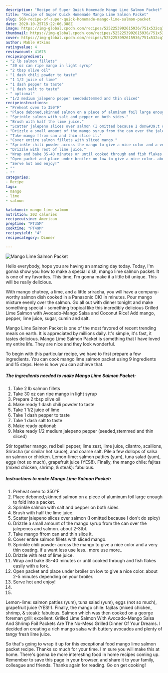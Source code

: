```yaml
---
description: "Recipe of Super Quick Homemade Mango Lime Salmon Packet"
title: "Recipe of Super Quick Homemade Mango Lime Salmon Packet"
slug: 560-recipe-of-super-quick-homemade-mango-lime-salmon-packet
date: 2020-10-25T15:22:06.388Z
image: https://img-global.cpcdn.com/recipes/5252253992615936/751x532cq70/mango-lime-salmon-packet-recipe-main-photo.jpg
thumbnail: https://img-global.cpcdn.com/recipes/5252253992615936/751x532cq70/mango-lime-salmon-packet-recipe-main-photo.jpg
cover: https://img-global.cpcdn.com/recipes/5252253992615936/751x532cq70/mango-lime-salmon-packet-recipe-main-photo.jpg
author: Mable Atkins
ratingvalue: 4
reviewcount: 41675
recipeingredient:
- "2 lb salmon fillets"
- "30 oz can ripe mango in light syrup"
- "2 tbsp olive oil"
- "1 dash chili powder to taste"
- "1 1/2 juice of lime"
- "1 dash pepper to taste"
- "1 dash salt to taste"
- " optional"
- "1/2 medium jalepeno pepper seededstemmed and thin sliced"
recipeinstructions:
- "Preheat oven to 350°F"
- "Place deboned,skinned salmon on a piece of aluminum foil large enough to fold into a packet."
- "Sprinkle salmon with salt and pepper on both sides."
- "Brush with half the lime juice."
- "Scatter jalepeno slices over salmon (I omitted because I don&#39;t do spicy)"
- "Drizzle a small amount of the mango syrup from the can over the jalepenos and salmon. about 2-3tbl."
- "Take mango ffrom can and thin slice it."
- "Cover entire salmon fillets with sliced mango."
- "Sprinkle chili powder across the mango to give a nice color and a very thin coating. if u want less use less.. more use more.."
- "Drizzle with rest of lime juice."
- "Wrap and bake 35-40 minutes or until cooked through and fish flakes easily with a fork."
- "Open packet and place under broiler on low to give a nice color. about 2-5 minutes depending on your broiler."
- "Serve hot and enjoy!"
- ""
- ""
categories:
- Recipe
tags:
- mango
- lime
- salmon

katakunci: mango lime salmon 
nutrition: 202 calories
recipecuisine: American
preptime: "PT35M"
cooktime: "PT49M"
recipeyield: "4"
recipecategory: Dinner

---
```



![Mango Lime Salmon Packet](https://img-global.cpcdn.com/recipes/5252253992615936/751x532cq70/mango-lime-salmon-packet-recipe-main-photo.jpg)

Hello everybody, hope you are having an amazing day today. Today, I'm gonna show you how to make a special dish, mango lime salmon packet. It is one of my favorites. This time, I'm gonna make it a little bit unique. This will be really delicious.

With mango chutney, a lime, and a little sriracha, you will have a company-worthy salmon dish cooked in a Panasonic CIO in minutes. Pour mango mixture evenly over the salmon. Go all out with dinner tonight and make something special - something tropical like this incredibly delicious Grilled Lime Salmon with Avocado-Mango Salsa and Coconut Rice! Add mango, pepper, lime juice, sugar, cumin and salt.

Mango Lime Salmon Packet is one of the most favored of recent trending meals on earth. It is appreciated by millions daily. It's simple, it's fast, it tastes delicious. Mango Lime Salmon Packet is something that I have loved my entire life. They are nice and they look wonderful.


To begin with this particular recipe, we have to first prepare a few ingredients. You can cook mango lime salmon packet using 9 ingredients and 15 steps. Here is how you can achieve that.

<!--inarticleads1-->

##### The ingredients needed to make Mango Lime Salmon Packet:

1. Take 2 lb salmon fillets
1. Take 30 oz can ripe mango in light syrup
1. Prepare 2 tbsp olive oil
1. Make ready 1 dash chili powder to taste
1. Take 1 1/2 juice of lime
1. Take 1 dash pepper to taste
1. Take 1 dash salt to taste
1. Make ready  optional:
1. Make ready 1/2 medium jalepeno pepper (seeded,stemmed and thin sliced)


Stir together mango, red bell pepper, lime zest, lime juice, cilantro, scallions, Sriracha (or similar hot sauce), and coarse salt. Pile a few dollops of salsa on salmon or chicken. Lemon-lime: salmon patties (yum), tuna salad (yum), eggs (not so much), grapefruit juice (YES!!). Finally, the mango chile: fajitas (mixed chicken, shrimp, &amp; steak): fabulous. 

<!--inarticleads2-->

##### Instructions to make Mango Lime Salmon Packet:

1. Preheat oven to 350°F
1. Place deboned,skinned salmon on a piece of aluminum foil large enough to fold into a packet.
1. Sprinkle salmon with salt and pepper on both sides.
1. Brush with half the lime juice.
1. Scatter jalepeno slices over salmon (I omitted because I don&#39;t do spicy)
1. Drizzle a small amount of the mango syrup from the can over the jalepenos and salmon. about 2-3tbl.
1. Take mango ffrom can and thin slice it.
1. Cover entire salmon fillets with sliced mango.
1. Sprinkle chili powder across the mango to give a nice color and a very thin coating. if u want less use less.. more use more..
1. Drizzle with rest of lime juice.
1. Wrap and bake 35-40 minutes or until cooked through and fish flakes easily with a fork.
1. Open packet and place under broiler on low to give a nice color. about 2-5 minutes depending on your broiler.
1. Serve hot and enjoy!
1. 
1. 


Lemon-lime: salmon patties (yum), tuna salad (yum), eggs (not so much), grapefruit juice (YES!!). Finally, the mango chile: fajitas (mixed chicken, shrimp, &amp; steak): fabulous. Salmon which was then cooked on a george foreman grill: excellent. Grilled Lime Salmon With Avocado-Mango Salsa And Shrimp Foil Packets Are The No-Mess Grilled Dinner Of Your Dreams. I decided on creating a rich mango salsa with buttery avocados and plenty of tangy fresh lime juice. 

So that's going to wrap it up for this exceptional food mango lime salmon packet recipe. Thanks so much for your time. I'm sure you will make this at home. There's gonna be more interesting food in home recipes coming up. Remember to save this page in your browser, and share it to your family, colleague and friends. Thanks again for reading. Go on get cooking!

